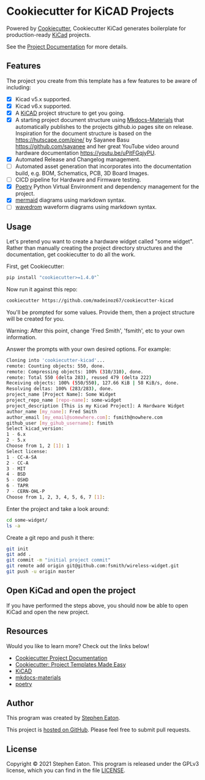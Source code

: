 # Cookiecutter for KiCAD Projects

Powered by [Cookiecutter](https://cookiecutter.readthedocs.io/en/latest/), Cookiecutter KiCad generates boilerplate for production-ready [KiCad](https://www.kicad.org) projects.

See the [Project Documentation](https://madeinoz67.github.io/cookiecutter-kicad/) for more details.

## Features

The project you create from this template has a few features to be aware of
including:

- [x] Kicad v5.x supported.
- [x] Kicad v6.x supported.
- [x] A [KiCAD](https://www.kicad.org/) project structure to get you going.
- [x] A starting project document structure using [Mkdocs-Materials](https://squidfunk.github.io/mkdocs-material/) that automatically publishes to the projects github.io pages site on release. Inspiration for the document structure is based on the <https://hutscape.com/pine/> by Sayanee Basu <https://github.com/sayanee> and her great YouTube video around hardware documentation <https://youtu.be/uPitFGqjyPU>.
- [x] Automated Release and Changelog management.
- [ ] Automated asset generation that incorporates into the documentation build, e.g. BOM, Schematics, PCB, 3D Board Images.
- [ ] CICD pipeline for Hardware and Firmware testing.
- [x] [Poetry](https://python-poetry.org/) Python Virtual Environment and dependency management for the project.
- [x] [mermaid](https://mermaid-js.github.io/mermaid/#/) diagrams using markdown syntax.
- [ ] [wavedrom](https://github.com/wavedrom/wavedrom) waveform diagrams using markdown syntax.

## Usage

Let's pretend you want to create a hardware widget called "some widget". Rather than manually 
creating the project directory structures and the documentation, get cookiecutter to do all the work.

First, get Cookiecutter:

``` bash
pip install "cookiecutter>=1.4.0"`
```

Now run it against this repo:

``` bash
cookiecutter https://github.com/madeinoz67/cookiecutter-kicad
```

You'll be prompted for some values. Provide them, then a project structure will be created for you.

Warning: After this point, change 'Fred Smith', 'fsmith', etc to your own
information.

Answer the prompts with your own desired options. For example:

``` bash
Cloning into 'cookiecutter-kicad'...
remote: Counting objects: 550, done.
remote: Compressing objects: 100% (310/310), done.
remote: Total 550 (delta 283), reused 479 (delta 222)
Receiving objects: 100% (550/550), 127.66 KiB | 58 KiB/s, done.
Resolving deltas: 100% (283/283), done.
project_name [Project Name]: Some Widget
project_repo_name [repo-name]: some-widget
project_description [This is my Kicad Project]: A Hardware Widget
author_name [my_name]: Fred Smith
author_email [my_email@somewhere.com]: fsmith@nowhere.com
github_user [my_gihub_username]: fsmith
Select kicad_version:
1 - 6.x
2 - 5.x
Choose from 1, 2 [1]: 1
Select license:
1 - CC-A-SA
2 - CC-A
3 - MIT
4 - BSD
5 - OSHD
6 - TAPR
7 - CERN-OHL-P
Choose from 1, 2, 3, 4, 5, 6, 7 [1]:
```

Enter the project and take a look around:

``` bash
cd some-widget/
ls -a
```

Create a git repo and push it there:

``` bash
git init
git add .
git commit -m "initial project commit"
git remote add origin git@github.com:fsmith/wireless-widget.git
git push -u origin master
```

## Open KiCad and open the project

If you have performed the steps above, you should now be able to open KiCad and open the new project.

## Resources

Would you like to learn more?  Check out the links below!

* [Cookiecutter Project
  Documentation](https://cookiecutter.readthedocs.io/en/latest/)
* [Cookiecutter: Project Templates Made
  Easy](https://www.pydanny.com/cookie-project-templates-made-easy.html)
* [KiCAD](https://www.kicad.org)
* [mkdocs-materials](https://squidfunk.github.io/mkdocs-material/)
* [poetry](https://python-poetry.org/)

## Author

This program was created by [Stephen Eaton](https://github.com/madeinoz67).

This project is [hosted on GitHub](https://github.com/madeinoz67/cookiecutter-kicad). Please feel free to submit pull requests.

## License

Copyright © 2021 Stephen Eaton. This program is released under the GPLv3 license, which you can find in the file [LICENSE](LICENSE).